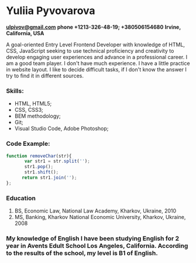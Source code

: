 # Yuliia Pyvovarova

**ulpivov@gmail.com**
**phone +1213-326-48-19; +380506154680**
**Irvine, California, USA**

A goal-oriented Entry Level Frontend Developer with knowledge of HTML, CSS, JavaScript seeking to use technical proficiency and creativity to develop engaging user experiences and advance in a professional career.
I am a good team player. I don't have much experience. I have a little practice in website layout. I like to decide difficult tasks, if I don't know the answer I try to find it in different sources.

### Skills:
* HTML, HTML5;
* CSS, CSS3;
* BEM methodology;
* Git;
* Visual Studio Code, Adobe Photoshop;

### Code Example:

```javascript
function removeChar(str){
       var str1 = str.split('');
       str1.pop();
       str1.shift();
      return str1.join('');
};
```

### Education
1. BS, Economic Law, National Law Academy, Kharkov, Ukraine,  2010
2. MS, Banking, Kharkov National Economic University,  Kharkov, Ukraine, 2008

### My knowledge of English I have been studying English for 2 year in Avents Edult School Los Angeles, California. According to the results of the school, my level is B1 of English. 